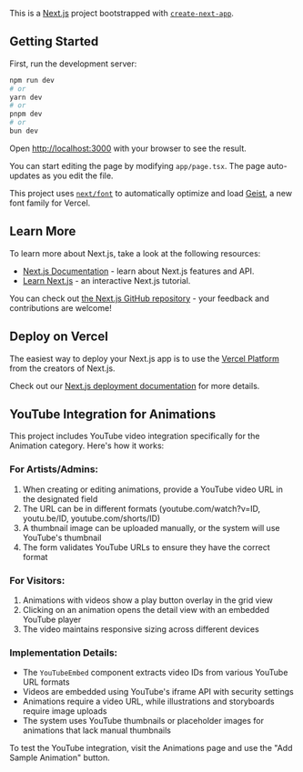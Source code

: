 This is a [Next.js](https://nextjs.org) project bootstrapped with [`create-next-app`](https://nextjs.org/docs/app/api-reference/cli/create-next-app).

## Getting Started

First, run the development server:

```bash
npm run dev
# or
yarn dev
# or
pnpm dev
# or
bun dev
```

Open [http://localhost:3000](http://localhost:3000) with your browser to see the result.

You can start editing the page by modifying `app/page.tsx`. The page auto-updates as you edit the file.

This project uses [`next/font`](https://nextjs.org/docs/app/building-your-application/optimizing/fonts) to automatically optimize and load [Geist](https://vercel.com/font), a new font family for Vercel.

## Learn More

To learn more about Next.js, take a look at the following resources:

- [Next.js Documentation](https://nextjs.org/docs) - learn about Next.js features and API.
- [Learn Next.js](https://nextjs.org/learn) - an interactive Next.js tutorial.

You can check out [the Next.js GitHub repository](https://github.com/vercel/next.js) - your feedback and contributions are welcome!

## Deploy on Vercel

The easiest way to deploy your Next.js app is to use the [Vercel Platform](https://vercel.com/new?utm_medium=default-template&filter=next.js&utm_source=create-next-app&utm_campaign=create-next-app-readme) from the creators of Next.js.

Check out our [Next.js deployment documentation](https://nextjs.org/docs/app/building-your-application/deploying) for more details.

## YouTube Integration for Animations

This project includes YouTube video integration specifically for the Animation category. Here's how it works:

### For Artists/Admins:
1. When creating or editing animations, provide a YouTube video URL in the designated field
2. The URL can be in different formats (youtube.com/watch?v=ID, youtu.be/ID, youtube.com/shorts/ID)
3. A thumbnail image can be uploaded manually, or the system will use YouTube's thumbnail
4. The form validates YouTube URLs to ensure they have the correct format

### For Visitors:
1. Animations with videos show a play button overlay in the grid view
2. Clicking on an animation opens the detail view with an embedded YouTube player
3. The video maintains responsive sizing across different devices

### Implementation Details:
- The `YouTubeEmbed` component extracts video IDs from various YouTube URL formats
- Videos are embedded using YouTube's iframe API with security settings
- Animations require a video URL, while illustrations and storyboards require image uploads
- The system uses YouTube thumbnails or placeholder images for animations that lack manual thumbnails

To test the YouTube integration, visit the Animations page and use the "Add Sample Animation" button.
